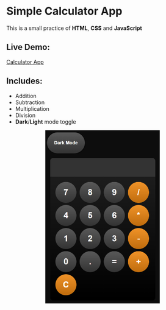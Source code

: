 # Simple Calculator App

This is a small practice of **HTML**, **CSS** and **JavaScript**

## Live Demo:

[Calculator App](https://ognjen-simic.github.io/calculator-app/)

## Includes:

- Addition
- Subtraction
- Multiplication
- Division
- **Dark**/**Light** mode toggle

<p align="center">
  <img src="screenshot.png" width="300" alt="Calculator Screenshot">
</p>